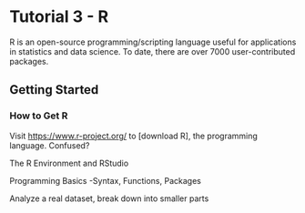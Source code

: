 # Tutorial 3 - R
R is an open-source programming/scripting language useful for applications in statistics and data science. To date, there are over 7000 user-contributed packages.


## Getting Started

### How to Get R
Visit https://www.r-project.org/ to [download R], the programming language. 
Confused? 

The R Environment and RStudio

Programming Basics
-Syntax, Functions, Packages

Analyze a real dataset, break down into smaller parts
